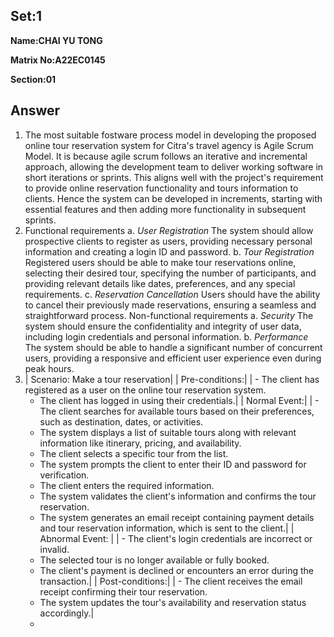 ## Set:1

**Name:CHAI YU TONG**

**Matrix No:A22EC0145**

**Section:01**

## Answer
1. The most suitable fostware process model in developing the proposed online tour reservation system for Citra's travel agency is Agile Scrum Model. It is because agile scrum follows an iterative and incremental approach, allowing the development team to deliver working software in short iterations or sprints. This aligns well with the project's requirement to provide online reservation functionality and tours information to clients. Hence the system can be developed in increments, starting with essential features and then adding more functionality in subsequent sprints.
2. Functional requirements
   a. *User Registration*
      The system should allow prospective clients to register as users, providing necessary personal information and creating a login ID and password.
   b. *Tour Registration*
      Registered users should be able to make tour reservations online, selecting their desired tour, specifying the number of participants, and providing relevant details like dates, preferences, and any special requirements.
   c. *Reservation Cancellation*
      Users should have the ability to cancel their previously made reservations, ensuring a seamless and straightforward process.
   Non-functional requirements
   a. *Security*
      The system should ensure the confidentiality and integrity of user data, including login credentials and personal information.
   b. *Performance*
      The system should be able to handle a significant number of concurrent users, providing a responsive and efficient user experience even during peak hours.
3. | Scenario: Make a tour reservation|
   | Pre-conditions:|
   | - The client has registered as a user on the online tour reservation system.
     - The client has logged in using their credentials.|
   | Normal Event:|
   |  - The client searches for available tours based on their preferences, such as destination, dates, or activities.
     - The system displays a list of suitable tours along with relevant information like itinerary, pricing, and availability.
     - The client selects a specific tour from the list.
     - The system prompts the client to enter their ID and password for verification.
     - The client enters the required information.
     - The system validates the client's information and confirms the tour reservation.
     - The system generates an email receipt containing payment details and tour reservation information, which is sent to the client.|
   | Abnormal Event: |
   | - The client's login credentials are incorrect or invalid.
     - The selected tour is no longer available or fully booked.
     - The client's payment is declined or encounters an error during the transaction.|
   | Post-conditions:|
   | - The client receives the email receipt confirming their tour reservation.
     - The system updates the tour's availability and reservation status accordingly.|
     - 
